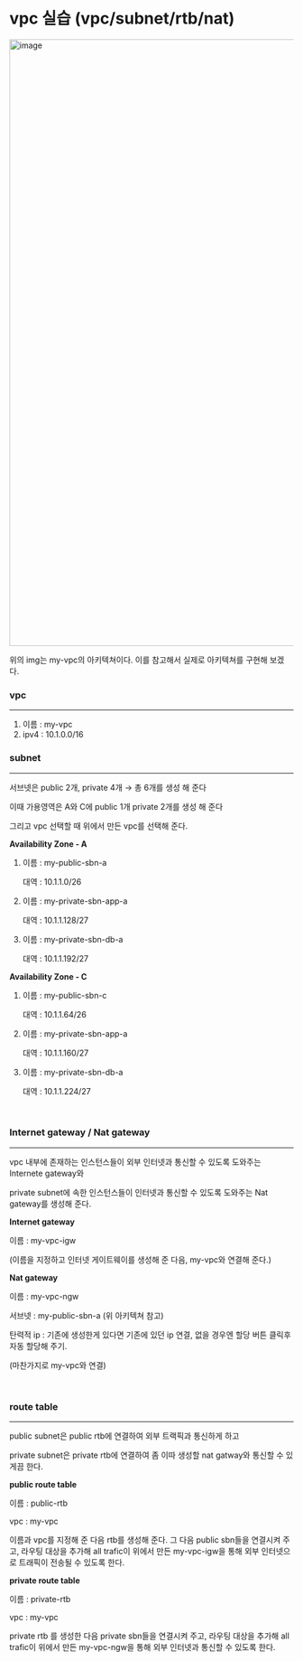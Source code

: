# vpc 실습 (vpc/subnet/rtb/nat)


<img width="1074" alt="image" src="https://github.com/MinnSeoo/Cloud/assets/102645965/360fbea6-d372-48d0-8e66-6a1d5356a633">


<br>

위의 img는 my-vpc의 아키텍쳐이다. 이를 참고해서 실제로 아키텍쳐를 구현해 보겠다.

### **vpc**

---

<be>

1. 이름 : my-vpc
2. ipv4 : 10.1.0.0/16

### **subnet**

---

서브넷은 public 2개, private 4개 → 총 6개를 생성 해 준다 

이때 가용영역은 A와 C에 public 1개 private 2개를 생성 해 준다

그리고 vpc 선택할 때 위에서 만든 vpc를 선택해 준다.

**Availability Zone - A**

1. 이름 : my-public-sbn-a
    
    대역 : 10.1.1.0/26
    
2. 이름 : my-private-sbn-app-a
    
    대역 : 10.1.1.128/27
    
3. 이름 : my-private-sbn-db-a
    
    대역 : 10.1.1.192/27
    

**Availability Zone - C**

1. 이름 : my-public-sbn-c
    
    대역 : 10.1.1.64/26
    
2. 이름 : my-private-sbn-app-a
    
    대역 : 10.1.1.160/27
    
3. 이름 : my-private-sbn-db-a
    
    대역 : 10.1.1.224/27
    
<br>

### **Internet gateway / Nat gateway**

---

vpc 내부에 존재하는 인스턴스들이 외부 인터넷과 통신할 수 있도록 도와주는 Internete gateway와

private subnet에 속한 인스턴스들이 인터넷과 통신할 수 있도록 도와주는 Nat gateway를 생성해 준다.


**Internet gateway**

이름 : my-vpc-igw

(이름을 지정하고 인터넷 게이트웨이를 생성해 준 다음, my-vpc와 연결해 준다.)

**Nat gateway**

이름 : my-vpc-ngw

서브넷 : my-public-sbn-a (위 아키텍쳐 참고)

탄력적 ip :  기존에 생성한게 있다면 기존에 있던 ip 연결, 없을 경우엔 할당 버튼 클릭후 자동 할당해 주기.

(마찬가지로 my-vpc와 연결)

<br>

### **route table**

---

public subnet은 public rtb에 연결하여 외부 트랙픽과 통신하게 하고

private subnet은 private rtb에 연결하여 좀 이따 생성할 nat gatway와 통신할 수 있게끔 한다.

**public route table**

이름 : public-rtb

vpc : my-vpc

이름과 vpc를 지정해 준 다음 rtb를 생성해 준다. 그 다음 public sbn들을 연결시켜 주고, 라우팅 대상을 추가해 all trafic이 위에서 만든 my-vpc-igw을 통해 외부 인터넷으로 트래픽이 전송될 수 있도록 한다.

**private route table**

이름 : private-rtb

vpc : my-vpc

private rtb 를 생성한 다음 private sbn들을 연결시켜 주고, 라우팅 대상을 추가해 all trafic이 위에서 만든 my-vpc-ngw을 통해 외부 인터넷과 통신할 수 있도록 한다.